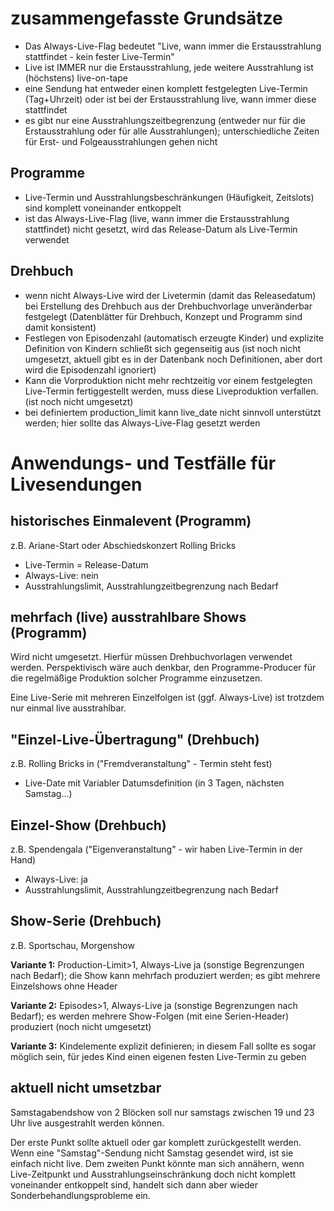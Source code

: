 # zusammengefasste Grundsätze

* Das Always-Live-Flag bedeutet "Live, wann immer die Erstausstrahlung stattfindet - kein fester Live-Termin"
* Live ist IMMER nur die Erstausstrahlung, jede weitere Ausstrahlung ist (höchstens) live-on-tape
* eine Sendung hat entweder einen komplett festgelegten Live-Termin (Tag+Uhrzeit) oder ist bei der Erstausstrahlung live, wann immer diese stattfindet
* es gibt nur eine Ausstrahlungszeitbegrenzung (entweder nur für die Erstausstrahlung oder für alle Ausstrahlungen); unterschiedliche Zeiten für Erst- und Folgeausstrahlungen gehen nicht

## Programme

* Live-Termin und Ausstrahlungsbeschränkungen (Häufigkeit, Zeitslots) sind komplett voneinander entkoppelt
* ist das Always-Live-Flag (live, wann immer die Erstausstrahlung stattfindet) nicht gesetzt, wird das Release-Datum als Live-Termin verwendet

## Drehbuch

* wenn nicht Always-Live wird der Livetermin (damit das Releasedatum) bei Erstellung des Drehbuch aus der Drehbuchvorlage unveränderbar festgelegt (Datenblätter für Drehbuch, Konzept und Programm sind damit konsistent)
* Festlegen von Episodenzahl (automatisch erzeugte Kinder) und explizite Definition von Kindern schließt sich gegenseitig aus
(ist noch nicht umgesetzt, aktuell gibt es in der Datenbank noch Definitionen, aber dort wird die Episodenzahl ignoriert)
* Kann die Vorproduktion nicht mehr rechtzeitig vor einem festgelegten Live-Termin fertiggestellt werden, muss diese Liveproduktion verfallen.
(ist noch nicht umgesetzt)
* bei definiertem production_limit kann live_date nicht sinnvoll unterstützt werden; hier sollte das Always-Live-Flag gesetzt werden

# Anwendungs- und Testfälle für Livesendungen

## historisches Einmalevent (Programm)

z.B. Ariane-Start oder Abschiedskonzert Rolling Bricks

* Live-Termin = Release-Datum
* Always-Live: nein
* Ausstrahlungslimit, Ausstrahlungzeitbegrenzung nach Bedarf

## mehrfach (live) ausstrahlbare Shows (Programm)

Wird nicht umgesetzt.
Hierfür müssen Drehbuchvorlagen verwendet werden.
Perspektivisch wäre auch denkbar, den Programme-Producer für die regelmäßige Produktion solcher Programme einzusetzen.

Eine Live-Serie mit mehreren Einzelfolgen ist (ggf. Always-Live) ist trotzdem nur einmal live ausstrahlbar.

## "Einzel-Live-Übertragung" (Drehbuch)

z.B. Rolling Bricks in <Variable> ("Fremdveranstaltung" - Termin steht fest)

* Live-Date mit Variabler Datumsdefinition (in 3 Tagen, nächsten Samstag...)

## Einzel-Show (Drehbuch)

z.B. Spendengala ("Eigenveranstaltung" - wir haben Live-Termin in der Hand)

* Always-Live: ja
* Ausstrahlungslimit, Ausstrahlungzeitbegrenzung nach Bedarf

## Show-Serie (Drehbuch)

z.B. Sportschau, Morgenshow

**Variante 1:** Production-Limit>1, Always-Live ja (sonstige Begrenzungen nach Bedarf); die Show kann mehrfach produziert werden; es gibt mehrere Einzelshows ohne Header

**Variante 2:** Episodes>1, Always-Live ja (sonstige Begrenzungen nach Bedarf); es werden mehrere Show-Folgen (mit eine Serien-Header) produziert (noch nicht umgesetzt)

**Variante 3:** Kindelemente explizit definieren; in diesem Fall sollte es sogar möglich sein, für jedes Kind einen eigenen festen Live-Termin zu geben

## aktuell nicht umsetzbar

Samstagabendshow von 2 Blöcken soll nur samstags zwischen 19 und 23 Uhr live ausgestrahlt werden können.

Der erste Punkt sollte aktuell oder gar komplett zurückgestellt werden.
Wenn eine "Samstag"-Sendung nicht Samstag gesendet wird, ist sie einfach nicht live.
Dem zweiten Punkt könnte man sich annähern, wenn Live-Zeitpunkt und Ausstrahlungseinschränkung doch nicht komplett voneinander entkoppelt sind, handelt sich dann aber wieder Sonderbehandlungsprobleme ein.